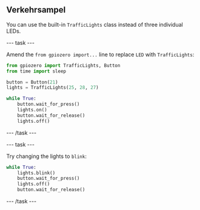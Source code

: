 ## Verkehrsampel

You can use the built-in `TrafficLights` class instead of three individual LEDs.

\--- task \---

Amend the `from gpiozero import...` line to replace `LED` with `TrafficLights`:

```python
from gpiozero import TrafficLights, Button
from time import sleep

button = Button(21)
lights = TrafficLights(25, 28, 27)

while True:
    button.wait_for_press()
    lights.on()
    button.wait_for_release()
    lights.off()
```

\--- /task \---

\--- task \---

Try changing the lights to `blink`:

```python
while True:
    lights.blink()
    button.wait_for_press()
    lights.off()
    button.wait_for_release()
```

\--- /task \---
